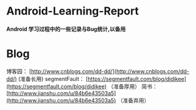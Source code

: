 # Android-Learning-Report

#### Android 学习过程中的一些记录与Bug统计,以备用 ####

# Blog


博客园： [http://www.cnblogs.com/dd-dd/](http://www.cnblogs.com/dd-dd/) (准备长用)
segmentFault： [https://segmentfault.com/blog/didikee](https://segmentfault.com/blog/didikee) （准备厚用）
简书： [http://www.jianshu.com/u/84b6e43503a5](http://www.jianshu.com/u/84b6e43503a5) （准备弃用）








